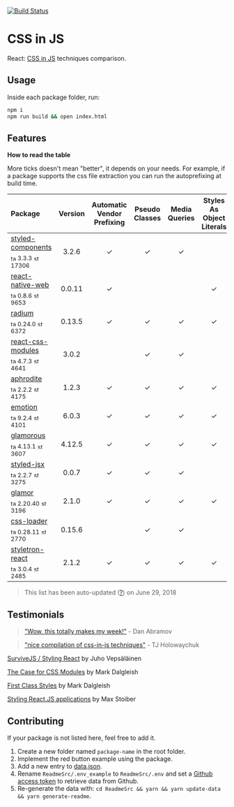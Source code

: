 [![Build Status](https://travis-ci.org/MicheleBertoli/css-in-js.svg?branch=master)](https://travis-ci.org/MicheleBertoli/css-in-js)

# CSS in JS

React: [CSS in JS](https://speakerdeck.com/vjeux/react-css-in-js) techniques comparison.

## Usage

Inside each package folder, run:

```bash
npm i
npm run build && open index.html
```

## Features

**How to read the table**

More ticks doesn't mean "better", it depends on your needs.
For example, if a package supports the css file extraction you can run the autoprefixing at build time.

| Package | Version | Automatic Vendor Prefixing | Pseudo Classes | Media Queries | Styles As Object Literals | Extract CSS File | Package Stats |
| :------ | :-----: | :------------------------: | :------------: | :-----------: | :-----------------------: | :--------------: | :------------ |
| [styled-components](https://github.com/styled-components/styled-components)<div><sub><a href="https://www.npmjs.com/package/styled-components" target="_blank" title="npm version"><img src="./ReadmeSrc/img/tag.svg" width="12" alt="tag" /></a> 3.3.3</sub> <sub><a href="https://github.com/styled-components/styled-components/stargazers" target="_blank" title="stars on Github"><img src="./ReadmeSrc/img/star.svg" width="12" alt="star" /></a> 17306</sub></div> | 3.2.6 | ✓ | ✓ | ✓ |  |  | <div><sub><a href="https://github.com/styled-components/styled-components/issues" target="_blank" title="open / closed issues"><img src="./ReadmeSrc/img/info.svg" width="12" alt="info" /></a> 104/1092</sub></div><div><sub><a href="https://www.npmjs.com/package/styled-components" target="_blank" title="monthly downloads"><img src="./ReadmeSrc/img/download.svg" width="12" alt="download" /></a> 1085338</sub></div> |
| [react-native-web](https://github.com/necolas/react-native-web)<div><sub><a href="https://www.npmjs.com/package/react-native-web" target="_blank" title="npm version"><img src="./ReadmeSrc/img/tag.svg" width="12" alt="tag" /></a> 0.8.6</sub> <sub><a href="https://github.com/necolas/react-native-web/stargazers" target="_blank" title="stars on Github"><img src="./ReadmeSrc/img/star.svg" width="12" alt="star" /></a> 9653</sub></div> | 0.0.11 | ✓ |  |  | ✓ | ✓ | <div><sub><a href="https://github.com/necolas/react-native-web/issues" target="_blank" title="open / closed issues"><img src="./ReadmeSrc/img/info.svg" width="12" alt="info" /></a> 21/739</sub></div><div><sub><a href="https://www.npmjs.com/package/react-native-web" target="_blank" title="monthly downloads"><img src="./ReadmeSrc/img/download.svg" width="12" alt="download" /></a> 51794</sub></div> |
| [radium](https://github.com/FormidableLabs/radium)<div><sub><a href="https://www.npmjs.com/package/radium" target="_blank" title="npm version"><img src="./ReadmeSrc/img/tag.svg" width="12" alt="tag" /></a> 0.24.0</sub> <sub><a href="https://github.com/FormidableLabs/radium/stargazers" target="_blank" title="stars on Github"><img src="./ReadmeSrc/img/star.svg" width="12" alt="star" /></a> 6372</sub></div> | 0.13.5 | ✓ | ✓ | ✓ | ✓ |  | <div><sub><a href="https://github.com/FormidableLabs/radium/issues" target="_blank" title="open / closed issues"><img src="./ReadmeSrc/img/info.svg" width="12" alt="info" /></a> 84/475</sub></div><div><sub><a href="https://www.npmjs.com/package/radium" target="_blank" title="monthly downloads"><img src="./ReadmeSrc/img/download.svg" width="12" alt="download" /></a> 857067</sub></div> |
| [react-css-modules](https://github.com/gajus/react-css-modules)<div><sub><a href="https://www.npmjs.com/package/react-css-modules" target="_blank" title="npm version"><img src="./ReadmeSrc/img/tag.svg" width="12" alt="tag" /></a> 4.7.3</sub> <sub><a href="https://github.com/gajus/react-css-modules/stargazers" target="_blank" title="stars on Github"><img src="./ReadmeSrc/img/star.svg" width="12" alt="star" /></a> 4641</sub></div> | 3.0.2 |  | ✓ | ✓ |  | ✓ | <div><sub><a href="https://github.com/gajus/react-css-modules/issues" target="_blank" title="open / closed issues"><img src="./ReadmeSrc/img/info.svg" width="12" alt="info" /></a> 47/152</sub></div><div><sub><a href="https://www.npmjs.com/package/react-css-modules" target="_blank" title="monthly downloads"><img src="./ReadmeSrc/img/download.svg" width="12" alt="download" /></a> 172299</sub></div> |
| [aphrodite](https://github.com/Khan/aphrodite)<div><sub><a href="https://www.npmjs.com/package/aphrodite" target="_blank" title="npm version"><img src="./ReadmeSrc/img/tag.svg" width="12" alt="tag" /></a> 2.2.2</sub> <sub><a href="https://github.com/Khan/aphrodite/stargazers" target="_blank" title="stars on Github"><img src="./ReadmeSrc/img/star.svg" width="12" alt="star" /></a> 4175</sub></div> | 1.2.3 | ✓ | ✓ | ✓ | ✓ | ✓ | <div><sub><a href="https://github.com/Khan/aphrodite/issues" target="_blank" title="open / closed issues"><img src="./ReadmeSrc/img/info.svg" width="12" alt="info" /></a> 63/133</sub></div><div><sub><a href="https://www.npmjs.com/package/aphrodite" target="_blank" title="monthly downloads"><img src="./ReadmeSrc/img/download.svg" width="12" alt="download" /></a> 358386</sub></div> |
| [emotion](https://github.com/tkh44/emotion)<div><sub><a href="https://www.npmjs.com/package/emotion" target="_blank" title="npm version"><img src="./ReadmeSrc/img/tag.svg" width="12" alt="tag" /></a> 9.2.4</sub> <sub><a href="https://github.com/tkh44/emotion/stargazers" target="_blank" title="stars on Github"><img src="./ReadmeSrc/img/star.svg" width="12" alt="star" /></a> 4101</sub></div> | 6.0.3 | ✓ | ✓ | ✓ | ✓ | ✓ | <div><sub><a href="https://github.com/tkh44/emotion/issues" target="_blank" title="open / closed issues"><img src="./ReadmeSrc/img/info.svg" width="12" alt="info" /></a> 73/306</sub></div><div><sub><a href="https://www.npmjs.com/package/emotion" target="_blank" title="monthly downloads"><img src="./ReadmeSrc/img/download.svg" width="12" alt="download" /></a> 260249</sub></div> |
| [glamorous](https://github.com/paypal/glamorous)<div><sub><a href="https://www.npmjs.com/package/glamorous" target="_blank" title="npm version"><img src="./ReadmeSrc/img/tag.svg" width="12" alt="tag" /></a> 4.13.1</sub> <sub><a href="https://github.com/paypal/glamorous/stargazers" target="_blank" title="stars on Github"><img src="./ReadmeSrc/img/star.svg" width="12" alt="star" /></a> 3607</sub></div> | 4.12.5 | ✓ | ✓ | ✓ | ✓ | ✓ | <div><sub><a href="https://github.com/paypal/glamorous/issues" target="_blank" title="open / closed issues"><img src="./ReadmeSrc/img/info.svg" width="12" alt="info" /></a> 1/183</sub></div><div><sub><a href="https://www.npmjs.com/package/glamorous" target="_blank" title="monthly downloads"><img src="./ReadmeSrc/img/download.svg" width="12" alt="download" /></a> 795853</sub></div> |
| [styled-jsx](https://github.com/zeit/styled-jsx)<div><sub><a href="https://www.npmjs.com/package/styled-jsx" target="_blank" title="npm version"><img src="./ReadmeSrc/img/tag.svg" width="12" alt="tag" /></a> 2.2.7</sub> <sub><a href="https://github.com/zeit/styled-jsx/stargazers" target="_blank" title="stars on Github"><img src="./ReadmeSrc/img/star.svg" width="12" alt="star" /></a> 3275</sub></div> | 0.0.7 | ✓ | ✓ | ✓ |  | ✓ | <div><sub><a href="https://github.com/zeit/styled-jsx/issues" target="_blank" title="open / closed issues"><img src="./ReadmeSrc/img/info.svg" width="12" alt="info" /></a> 21/284</sub></div><div><sub><a href="https://www.npmjs.com/package/styled-jsx" target="_blank" title="monthly downloads"><img src="./ReadmeSrc/img/download.svg" width="12" alt="download" /></a> 186617</sub></div> |
| [glamor](https://github.com/threepointone/glamor)<div><sub><a href="https://www.npmjs.com/package/glamor" target="_blank" title="npm version"><img src="./ReadmeSrc/img/tag.svg" width="12" alt="tag" /></a> 2.20.40</sub> <sub><a href="https://github.com/threepointone/glamor/stargazers" target="_blank" title="stars on Github"><img src="./ReadmeSrc/img/star.svg" width="12" alt="star" /></a> 3196</sub></div> | 2.1.0 | ✓ | ✓ | ✓ | ✓ | ✓ | <div><sub><a href="https://github.com/threepointone/glamor/issues" target="_blank" title="open / closed issues"><img src="./ReadmeSrc/img/info.svg" width="12" alt="info" /></a> 79/206</sub></div><div><sub><a href="https://www.npmjs.com/package/glamor" target="_blank" title="monthly downloads"><img src="./ReadmeSrc/img/download.svg" width="12" alt="download" /></a> 842621</sub></div> |
| [css-loader](https://github.com/webpack/css-loader)<div><sub><a href="https://www.npmjs.com/package/css-loader" target="_blank" title="npm version"><img src="./ReadmeSrc/img/tag.svg" width="12" alt="tag" /></a> 0.28.11</sub> <sub><a href="https://github.com/webpack/css-loader/stargazers" target="_blank" title="stars on Github"><img src="./ReadmeSrc/img/star.svg" width="12" alt="star" /></a> 2770</sub></div> | 0.15.6 |  | ✓ | ✓ |  | ✓ | <div><sub><a href="https://github.com/webpack/css-loader/issues" target="_blank" title="open / closed issues"><img src="./ReadmeSrc/img/info.svg" width="12" alt="info" /></a> 59/496</sub></div><div><sub><a href="https://www.npmjs.com/package/css-loader" target="_blank" title="monthly downloads"><img src="./ReadmeSrc/img/download.svg" width="12" alt="download" /></a> 7442704</sub></div> |
| [styletron-react](https://github.com/rtsao/styletron)<div><sub><a href="https://www.npmjs.com/package/styletron" target="_blank" title="npm version"><img src="./ReadmeSrc/img/tag.svg" width="12" alt="tag" /></a> 3.0.4</sub> <sub><a href="https://github.com/rtsao/styletron/stargazers" target="_blank" title="stars on Github"><img src="./ReadmeSrc/img/star.svg" width="12" alt="star" /></a> 2485</sub></div> | 2.1.2 | ✓ | ✓ | ✓ | ✓ | ✓ | <div><sub><a href="https://github.com/rtsao/styletron/issues" target="_blank" title="open / closed issues"><img src="./ReadmeSrc/img/info.svg" width="12" alt="info" /></a> 59/82</sub></div><div><sub><a href="https://www.npmjs.com/package/styletron" target="_blank" title="monthly downloads"><img src="./ReadmeSrc/img/download.svg" width="12" alt="download" /></a> 5709</sub></div> |

> This list has been auto-updated ([?](https://github.com/albinotonnina/mmarkdown)) on June 29, 2018

## Testimonials

> ["Wow, this totally makes my week!"](https://twitter.com/dan_abramov/status/604260877622202368) - Dan Abramov

> ["nice compilation of css-in-js techniques"](https://twitter.com/tjholowaychuk/status/739812614239195136) - TJ Holowaychuk

[SurviveJS / Styling React](http://survivejs.com/webpack_react/styling_react/) by Juho Vepsäläinen

[The Case for CSS Modules](http://markdalgleish.github.io/presentation-the-case-for-css-modules) by Mark Dalgleish

[First Class Styles](https://markdalgleish.github.io/presentation-first-class-styles) by Mark Dalgleish

[Styling React.JS applications](https://www.youtube.com/watch?v=19gqsBc_Cx0) by Max Stoiber

## Contributing

If your package is not listed here, feel free to add it.

1.  Create a new folder named `package-name` in the root folder.
2.  Implement the red button example using the package.
3.  Add a new entry to [data.json](webpage/src/data.json).
4.  Rename `ReadmeSrc/.env_example` to `ReadmeSrc/.env` and set a [Github access token](https://github.com/settings/tokens) to retrieve data from Github.
5.  Re-generate the data with: `cd ReadmeSrc && yarn && yarn update-data && yarn generate-readme`.
